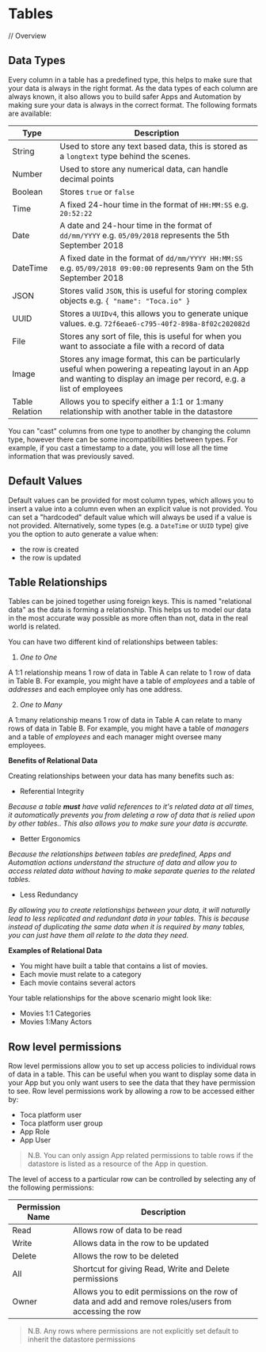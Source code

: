 # Tables


// Overview

## Data Types

Every column in a table has a predefined type, this helps to make sure that your data is always in the right format.
As the data types of each column are always known, it also allows you to build safer Apps and Automation by making sure your data is always in the correct format.
The following formats are available:

| Type | Description |
|---   | --- |
| String | Used to store any text based data, this is stored as a `longtext` type behind the scenes. |
| Number | Used to store any numerical data, can handle decimal points |
| Boolean | Stores `true` or `false` |
| Time | A fixed 24-hour time in the format of `HH:MM:SS` e.g. `20:52:22` |
| Date | A date and 24-hour time in the format of `dd/mm/YYYY` e.g. `05/09/2018` represents the 5th September 2018 |
| DateTime | A fixed date in the format of `dd/mm/YYYY HH:MM:SS` e.g. `05/09/2018 09:00:00` represents 9am on the 5th September 2018 |
| JSON | Stores valid `JSON`, this is useful for storing complex objects e.g. `{ "name": "Toca.io" }` |
| UUID | Stores a `UUIDv4`, this allows you to generate unique values. e.g. `72f6eae6-c795-40f2-898a-8f02c202082d` |
| File | Stores any sort of file, this is useful for when you want to associate a file with a record of data |
| Image | Stores any image format, this can be particularly useful when powering a repeating layout in an App and wanting to display an image per record, e.g. a list of employees |
| Table Relation | Allows you to specify either a 1:1 or 1:many relationship with another table in the datastore |

You can "cast" columns from one type to another by changing the column type, however there can be some incompatibilities between types.
For example, if you cast a timestamp to a date, you will lose all the time information that was previously saved.


## Default Values

Default values can be provided for most column types, which allows you to insert a value into a column even when an explicit value is not provided.
You can set a "hardcoded" default value which will always be used if a value is not provided.
Alternatively, some types (e.g. a `DateTime` or `UUID` type) give you the option to auto generate a value when:
- the row is created
- the row is updated

## Table Relationships

Tables can be joined together using foreign keys. This is named "relational data" as the data is forming a relationship.
This helps us to model our data in the most accurate way possible as more often than not, data in the real world is related.

You can have two different kind of relationships between tables:
1. _One to One_

A 1:1 relationship means 1 row of data in Table A can relate to 1 row of data in Table B.
For example, you might have a table of _employees_ and a table of _addresses_ and each employee only has one address.

2. _One to Many_

A 1:many relationship means 1 row of data in Table A can relate to many rows of data in Table B.
For example, you might have a table of _managers_ and a table of _employees_ and each manager might oversee many employees.

**Benefits of Relational Data**

Creating relationships between your data has many benefits such as:

- Referential Integrity

_Because a table **must** have valid references to it's related data at all times, it automatically prevents you from deleting a row of data that is relied upon by other tables.. This also allows you to make sure your data is accurate._

- Better Ergonomics

_Because the relationships between tables are predefined, Apps and Automation actions understand the structure of data and allow you to access related data without having to make separate queries to the related tables._

- Less Redundancy

_By allowing you to create relationships between your data, it will naturally lead to less replicated and redundant data in your tables. This is because instead of duplicating the same data when it is required by many tables, you can just have them all relate to the data they need._

**Examples of Relational Data**

- You might have built a table that contains a list of movies.
- Each movie must relate to a category
- Each movie contains several actors

Your table relationships for the above scenario might look like:
- Movies 1:1 Categories
- Movies 1:Many Actors


## Row level permissions

Row level permissions allow you to set up access policies to individual rows of data in a table.
This can be useful when you want to display some data in your App but you only want users to see the data that they have permission to see.
Row level permissions work by allowing a row to be accessed either by:
- Toca platform user
- Toca platform user group
- App Role
- App User

> N.B. You can only assign App related permissions to table rows if the datastore is listed as a resource of the App in question.

The level of access to a particular row can be controlled by selecting any of the following permissions:

| Permission Name | Description |
|--- | --- |
| Read | Allows row of data to be read |
| Write | Allows data in the row to be updated |
| Delete | Allows the row to be deleted |
| All | Shortcut for giving Read, Write and Delete permissions |
| Owner | Allows you to edit permissions on the row of data and add and remove roles/users from accessing the row |

> N.B. Any rows where permissions are not explicitly set default to inherit the datastore permissions


